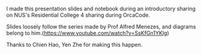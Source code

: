I made this presentation slides and notebook during an introductory sharing on NUS's Residential College 4 sharing during OrcaCode.

Slides loosely follow the series made by Prof Alfred Menezes, and diagrams belong to him.(https://www.youtube.com/watch?v=SsKfGn1YKlg)

Thanks to Chien Hao, Yen Zhe for making this happen.

